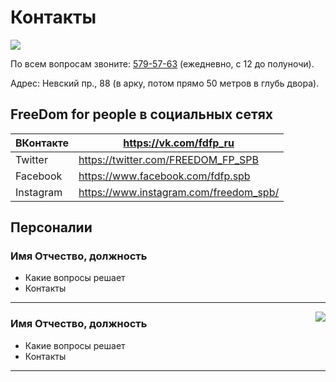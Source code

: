# Контакты

![](http://placehold.it/950x450)

По всем вопросам звоните: <a href="tel:+78125795763">579-57-63</a> (ежедневно, с 12 до полуночи).

Адрес: Невский пр., 88 (в арку, потом прямо 50 метров в глубь двора).

## FreeDom for people в социальных сетях

| ВКонтакте | https://vk.com/fdfp_ru |
| --------- | ---------------------- |
| Twitter   | https://twitter.com/FREEDOM_FP_SPB   |
| Facebook  | https://www.facebook.com/fdfp.spb  |
| Instagram | https://www.instagram.com/freedom_spb/  |

## Персоналии



### Имя Отчество, должность

* Какие вопросы решает
* Контакты

- - -

<img src="http://placehold.it/150x150" align="right">

### Имя Отчество, должность

* Какие вопросы решает
* Контакты

- - -